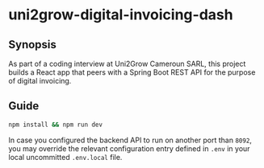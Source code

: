 # uni2grow-digital-invoicing-dash

## Synopsis

As part of a coding interview at Uni2Grow Cameroun SARL, this project builds a React app that peers
with a Spring Boot REST API for the purpose of digital invoicing.

## Guide

```sh
npm install && npm run dev
```

In case you configured the backend API to run on another port than `8092`, you may override the relevant
configuration entry defined in `.env` in your local uncommitted `.env.local` file.
